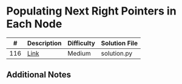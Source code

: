 # Populating Next Right Pointers in Each Node
|#|Description|Difficulty|Solution File|
|-|-|-|-|
|116|[Link](https://leetcode.com/problems/populating-next-right-pointers-in-each-node/)|Medium|solution.py|

## Additional Notes

